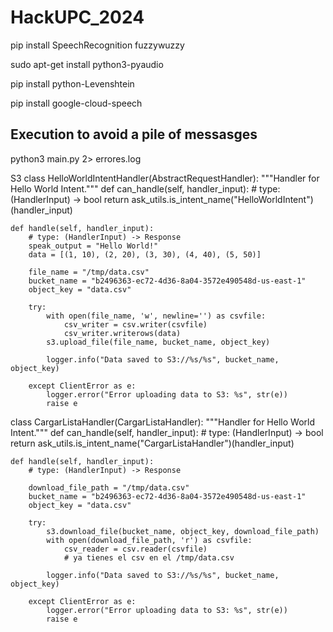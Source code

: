 # HackUPC_2024

pip install SpeechRecognition fuzzywuzzy

sudo apt-get install python3-pyaudio

pip install python-Levenshtein

pip install google-cloud-speech

## Execution to avoid a pile of messasges 
python3 main.py 2> errores.log


S3
class HelloWorldIntentHandler(AbstractRequestHandler):
    """Handler for Hello World Intent."""
    def can_handle(self, handler_input):
        # type: (HandlerInput) -> bool
        return ask_utils.is_intent_name("HelloWorldIntent")(handler_input)

    def handle(self, handler_input):
        # type: (HandlerInput) -> Response
        speak_output = "Hello World!"
        data = [(1, 10), (2, 20), (3, 30), (4, 40), (5, 50)]

        file_name = "/tmp/data.csv"
        bucket_name = "b2496363-ec72-4d36-8a04-3572e490548d-us-east-1"
        object_key = "data.csv"
        
        try:
            with open(file_name, 'w', newline='') as csvfile:
                csv_writer = csv.writer(csvfile)
                csv_writer.writerows(data)
            s3.upload_file(file_name, bucket_name, object_key)
            
            logger.info("Data saved to S3://%s/%s", bucket_name, object_key)

        except ClientError as e:
            logger.error("Error uploading data to S3: %s", str(e))
            raise e

class CargarListaHandler(CargarListaHandler):
    """Handler for Hello World Intent."""
    def can_handle(self, handler_input):
        # type: (HandlerInput) -> bool
        return ask_utils.is_intent_name("CargarListaHandler")(handler_input)

    def handle(self, handler_input):
        # type: (HandlerInput) -> Response
        
        download_file_path = "/tmp/data.csv"
        bucket_name = "b2496363-ec72-4d36-8a04-3572e490548d-us-east-1"
        object_key = "data.csv"
        
        try:
            s3.download_file(bucket_name, object_key, download_file_path)
            with open(download_file_path, 'r') as csvfile:
                csv_reader = csv.reader(csvfile)
                # ya tienes el csv en el /tmp/data.csv
 
            logger.info("Data saved to S3://%s/%s", bucket_name, object_key)

        except ClientError as e:
            logger.error("Error uploading data to S3: %s", str(e))
            raise e
